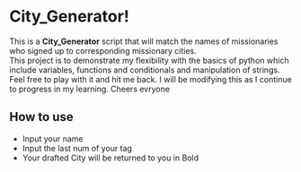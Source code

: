 # City_Generator!

This is a  **City_Generator** script that will match the names of missionaries who signed up to corresponding missionary cities. <br/>This project is to demonstrate my flexibility with the basics of python which include variables, functions and conditionals and manipulation of strings. <br/> 
Feel free to play with it and hit me back. 
I will be modifying this as I continue to progress in my learning. 
Cheers evryone  



## How to use 

 - Input your name
 - Input the last num of your tag
 - Your drafted City will be returned to you in Bold
